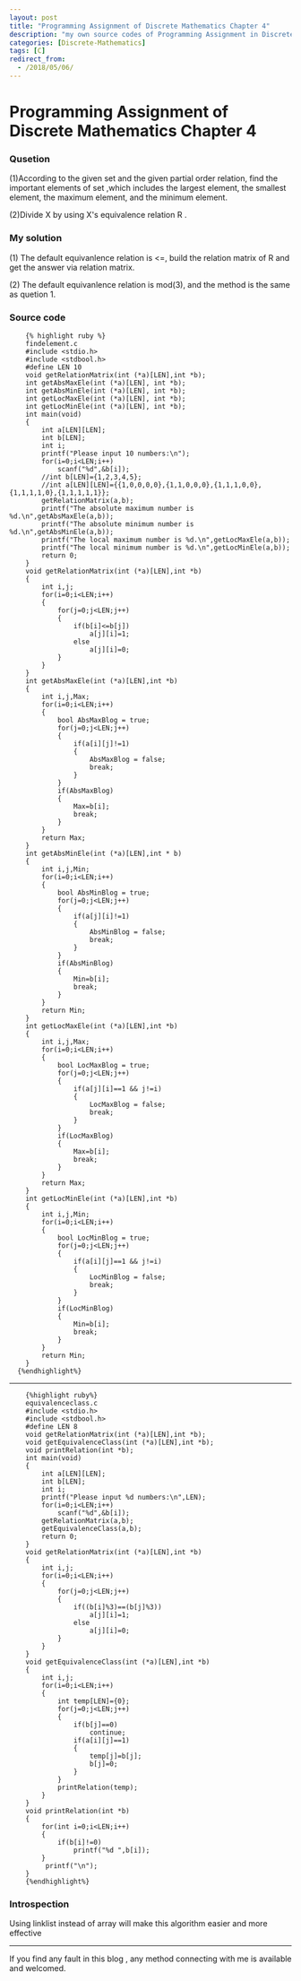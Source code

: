 ```yaml
---
layout: post
title: "Programming Assignment of Discrete Mathematics Chapter 4"
description: "my own source codes of Programming Assignment in Discrete Mathematics "
categories: [Discrete-Mathematics]
tags: [C]
redirect_from:
  - /2018/05/06/
---
```


# Programming Assignment of Discrete Mathematics Chapter 4


### Qusetion

(1)According to the given set and the given partial order relation, find the important elements of set ,which includes the largest element, the smallest element, the maximum element, and the minimum element.

(2)Divide X by using X's equivalence relation R .

### My solution

(1) The default equivanlence relation is <=, build the relation matrix of R and get the answer via relation matrix.

(2) The default equivanlence relation is mod(3), and the method is the same as quetion 1.
	
### Source code


		{% highlight ruby %}
		findelement.c
		#include <stdio.h>
		#include <stdbool.h>
		#define LEN 10
		void getRelationMatrix(int (*a)[LEN],int *b);
		int getAbsMaxEle(int (*a)[LEN], int *b);
		int getAbsMinEle(int (*a)[LEN], int *b);
		int getLocMaxEle(int (*a)[LEN], int *b);
		int getLocMinEle(int (*a)[LEN], int *b);
		int main(void)
		{
			int a[LEN][LEN];
			int b[LEN];
			int i;
			printf("Please input 10 numbers:\n");
			for(i=0;i<LEN;i++)
				scanf("%d",&b[i]);
			//int b[LEN]={1,2,3,4,5};
			//int a[LEN][LEN]={{1,0,0,0,0},{1,1,0,0,0},{1,1,1,0,0},{1,1,1,1,0},{1,1,1,1,1}};
			getRelationMatrix(a,b);
			printf("The absolute maximum number is %d.\n",getAbsMaxEle(a,b));
			printf("The absolute minimum number is %d.\n",getAbsMinEle(a,b));
			printf("The local maximum number is %d.\n",getLocMaxEle(a,b));
			printf("The local minimum number is %d.\n",getLocMinEle(a,b));
			return 0;
		}
		void getRelationMatrix(int (*a)[LEN],int *b)
		{
			int i,j;
			for(i=0;i<LEN;i++)
			{
				for(j=0;j<LEN;j++)
				{
					if(b[i]<=b[j])
						a[j][i]=1;
					else
						a[j][i]=0;
				}
			}
		}
		int getAbsMaxEle(int (*a)[LEN],int *b)
		{
			int i,j,Max;
			for(i=0;i<LEN;i++)
			{
				bool AbsMaxBlog = true;
				for(j=0;j<LEN;j++)
				{
					if(a[i][j]!=1)
					{
						AbsMaxBlog = false;
						break;
					}
				}
				if(AbsMaxBlog)
				{
					Max=b[i];
					break;
				}
			}
			return Max;
		}
		int getAbsMinEle(int (*a)[LEN],int * b)
		{
			int i,j,Min;
			for(i=0;i<LEN;i++)
			{
				bool AbsMinBlog = true;
				for(j=0;j<LEN;j++)
				{
					if(a[j][i]!=1)
					{
						AbsMinBlog = false;
						break;
					}
				}
				if(AbsMinBlog)
				{
					Min=b[i];
					break;
				}
			}
			return Min;
		}
		int getLocMaxEle(int (*a)[LEN],int *b)
		{
			int i,j,Max;
			for(i=0;i<LEN;i++)
			{
				bool LocMaxBlog = true;
				for(j=0;j<LEN;j++)
				{
					if(a[j][i]==1 && j!=i)
					{
						LocMaxBlog = false;
						break;
					}
				}
				if(LocMaxBlog)
				{
					Max=b[i];
					break;
				}
			}
			return Max;
		}
		int getLocMinEle(int (*a)[LEN],int *b)
		{
			int i,j,Min;
			for(i=0;i<LEN;i++)
			{
				bool LocMinBlog = true;
				for(j=0;j<LEN;j++)
				{
					if(a[i][j]==1 && j!=i)
					{
						LocMinBlog = false;
						break;
					}
				}
				if(LocMinBlog)
				{
					Min=b[i];
					break;
				}
			}
			return Min;
		}
	  {%endhighlight%}
	  
---

		{%highlight ruby%}
		equivalenceclass.c
        #include <stdio.h>
        #include <stdbool.h>
        #define LEN 8
        void getRelationMatrix(int (*a)[LEN],int *b);
        void getEquivalenceClass(int (*a)[LEN],int *b);
        void printRelation(int *b);
        int main(void)
        {
            int a[LEN][LEN];
            int b[LEN];
            int i;
            printf("Please input %d numbers:\n",LEN);
            for(i=0;i<LEN;i++)
                scanf("%d",&b[i]);
            getRelationMatrix(a,b);
            getEquivalenceClass(a,b);
            return 0;
        }
        void getRelationMatrix(int (*a)[LEN],int *b)
        {
            int i,j;
            for(i=0;i<LEN;i++)
            {
                for(j=0;j<LEN;j++)
                {
                    if((b[i]%3)==(b[j]%3))
                        a[j][i]=1;
                    else
                        a[j][i]=0;
                }
            }
        }
        void getEquivalenceClass(int (*a)[LEN],int *b)
        {
            int i,j;
            for(i=0;i<LEN;i++)
            {
                int temp[LEN]={0};
                for(j=0;j<LEN;j++)
                {
                    if(b[j]==0)
                        continue;
                    if(a[i][j]==1)
                    {
                        temp[j]=b[j];
                        b[j]=0;
                    }
                }
                printRelation(temp);
            }
        }
        void printRelation(int *b)
        {
            for(int i=0;i<LEN;i++)
            {
                if(b[i]!=0)
                    printf("%d ",b[i]);
            }
             printf("\n");
        }
		{%endhighlight%}

### Introspection
	
Using linklist instead of array will make this algorithm easier and more effective

---
If you find any fault in this blog , any method connecting with me is available and welcomed.
